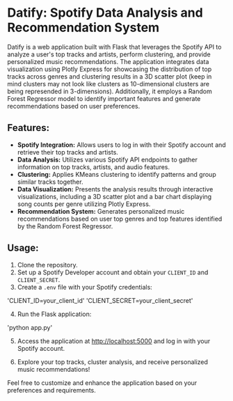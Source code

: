 # Datify: Spotify Data Analysis and Recommendation System

Datify is a web application built with Flask that leverages the Spotify API to analyze a user's top tracks and artists, perform clustering, and provide personalized music recommendations. The application integrates data visualization using Plotly Express for showcasing the distribution of top tracks across genres and clustering results in a 3D scatter plot (keep in mind clusters may not look like clusters as 10-dimensional clusters are being represended in 3-dimensions). Additionally, it employs a Random Forest Regressor model to identify important features and generate recommendations based on user preferences.

## Features:

- **Spotify Integration:** Allows users to log in with their Spotify account and retrieve their top tracks and artists.
- **Data Analysis:** Utilizes various Spotify API endpoints to gather information on top tracks, artists, and audio features.
- **Clustering:** Applies KMeans clustering to identify patterns and group similar tracks together.
- **Data Visualization:** Presents the analysis results through interactive visualizations, including a 3D scatter plot and a bar chart displaying song counts per genre utilizing Plotly Express.
- **Recommendation System:** Generates personalized music recommendations based on user top genres and top features identified by the Random Forest Regressor.

## Usage:

1. Clone the repository.
2. Set up a Spotify Developer account and obtain your `CLIENT_ID` and `CLIENT_SECRET`.
3. Create a `.env` file with your Spotify credentials:

'CLIENT_ID=your_client_id'
'CLIENT_SECRET=your_client_secret'

4. Run the Flask application:

'python app.py'

5. Access the application at [http://localhost:5000](http://localhost:5000) and log in with your Spotify account.

6. Explore your top tracks, cluster analysis, and receive personalized music recommendations!

Feel free to customize and enhance the application based on your preferences and requirements.
